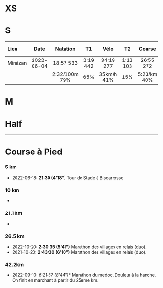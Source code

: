 # XS

# S

| Lieu  | Date          | Natation | T1   | Vélo   | T2   | Course | Temps total | Classement | Commentaires
| :---- |:-------------:|:-------:|:-----:|:-----:|:-----:|:-------:|:----------:|:----------:|:----------:|
| Mimizan |2022-06-04|18:57  533|2:19  442|34:19 277|1:12  103|26:55 272|1:23:40|322/673|CLM avec les girondins :)|
| ||2:32/100m   79%| 65%|35km/h 41%|15%| 5:23/km 40%||48%||


# M

# Half


--- 
# Course à Pied

### 5 km
* 2022-06-18: **21:30 (4'18")** Tour de Stade à Biscarrosse

### 10 km
* 

### 21.1 km
* 

### 26.5 km
* 2022-10-20: **2:30:35 (5'41")** Marathon des villages en relais (duo).
* 2021-10-20: **2:43:30 (6'10")** Marathon des villages en relais (duo).

### 42.2km
* 2022-09-10: *6:21:37 (8'44")** Marathon du medoc. Douleur à la hanche. On finit en marchant à partir du 25eme km.
